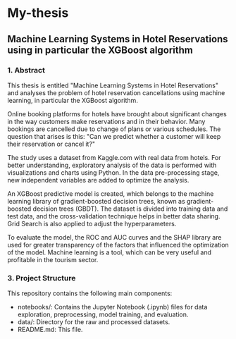 # My-thesis

## Machine Learning Systems in Hotel Reservations using in particular the XGBoost algorithm

### 1. Abstract 

This thesis is entitled "Machine Learning Systems in Hotel Reservations" and analyses the problem of hotel reservation cancellations using machine learning, in particular the XGBoost algorithm.

Online booking platforms for hotels have brought about significant changes in the way customers make reservations and in their behavior. Many bookings are cancelled due to change of plans or various schedules. The question that arises is this: "Can we predict whether a customer will keep their reservation or cancel it?"

The study uses a dataset from Kaggle.com with real data from hotels. For better understanding, exploratory analysis of the data is performed with visualizations and charts using Python. In the data pre-processing stage, new independent variables are added to optimize the analysis.

An XGBoost predictive model is created, which belongs to the machine learning library of gradient-boosted decision trees, known as gradient-boosted decision trees (GBDT). The dataset is divided into training data and test data, and the cross-validation technique helps in better data sharing. Grid Search is also applied to adjust the hyperparameters.

To evaluate the model, the ROC and AUC curves and the SHAP library are used for greater transparency of the factors that influenced the optimization of the model.
Machine learning is a tool, which can be very useful and profitable in the tourism sector.

### 3. Project Structure
This repository contains the following main components:

* notebooks/: Contains the Jupyter Notebook (.ipynb) files for data exploration, preprocessing, model training, and evaluation.
* data/: Directory for the raw and processed datasets.
* README.md: This file.

    

